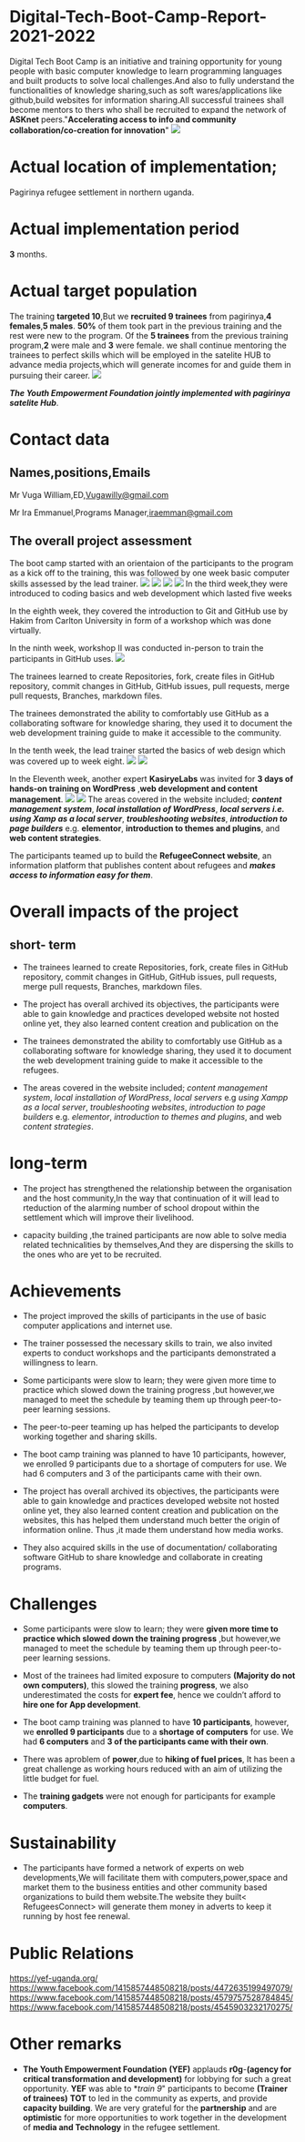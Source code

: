 # Digital-Tech-Boot-Camp-Report-2021-2022
Digital Tech Boot  Camp is an initiative and training opportunity for young people with basic computer knowledge to learn  programming languages and built products to solve local challenges.And also to fully understand the functionalities of knowledge sharing,such as soft wares/applications like github,build websites for information sharing.All successful trainees shall become mentors to thers who shall be recruited to expand the network of **ASKnet** peers."**Accelerating access to info and community collaboration/co-creation for innovation**"
![](IMG_20220124_183742_360.jpg)
# Actual location of implementation;
Pagirinya refugee settlement in northern uganda.
# Actual implementation period
**3** months.

# Actual target population
The training **targeted 10**,But we **recruited 9 trainees** from pagirinya,**4 females**,**5 males**.
**50%** of them took part in the previous training and the rest were new to the program.
Of the **5 trainees** from the previous training program,**2** were male and **3** were female.
we shall continue mentoring the trainees to perfect skills which will be employed in the satelite HUB to advance media projects,which will generate incomes for and guide them in pursuing their career.
![](IMG_20220124_185410_421.jpg)

***The Youth Empowerment Foundation jointly implemented with pagirinya satelite Hub***.
# Contact data
## Names,positions,Emails

Mr Vuga William,ED,Vugawilly@gmail.com

Mr Ira Emmanuel,Programs Manager,iraemman@gmail.com
## The overall project assessment
The boot camp started with an orientaion of the participants to the program as a kick off to the training, this was followed by one week basic computer skills assessed by the lead trainer.
![](IMG_20220124_185430_762.jpg)  ![](IMG_20220124_185456_749.jpg) ![](IMG_20220124_185430_762.jpg) ![](Images/IMG_20220520_212446_691.jpg)
In the third week,they were introduced to coding basics and web development which lasted five weeks

In the eighth week, they covered the introduction to Git and GitHub use by Hakim from Carlton University in form of a workshop which was done virtually. 

In the ninth week, workshop II was conducted in-person to train the participants in GitHub uses.
![](IMG_20220124_185423_803.jpg)

The trainees learned to create Repositories, fork, create files in GitHub repository, commit changes in GitHub, GitHub issues, pull requests, merge pull requests, Branches, markdown files. 

The trainees demonstrated the ability to comfortably use GitHub as a collaborating software for knowledge sharing, they used it to document the web development training guide to make it accessible to the community.

In the tenth week, the lead trainer started the basics of web design which was covered up to week eight.
![](IMG_20220124_185451_840.jpg) ![](IMG_20220124_185502_821.jpg)

In the Eleventh week, another expert **KasiryeLabs** was invited for **3 days of hands-on training on WordPress** ,**web development and content management**.
![](IMG_20220124_185515_794.jpg) ![](IMG_20220124_185510_729.jpg)
The areas covered in the website included; ***content management system***, ***local installation of WordPress***, ***local servers i.e. using Xamp as a local server***, ***troubleshooting websites***, ***introduction to page builders*** e.g. **elementor**, **introduction to themes and plugins**, and **web content strategies**. 
 
 The participants teamed up to build the **RefugeeConnect website**, an information platform that publishes content about refugees and ***makes access to information easy for them***.
  # Overall impacts of the project
  ## short- term
  
  - The trainees learned to create Repositories, fork, create files in GitHub repository, commit changes in GitHub, GitHub issues, pull requests, merge pull requests, Branches, markdown files.
   
   - The project has overall archived its objectives, the participants were able to gain knowledge and practices developed website <RefugeeConnect >not hosted online yet, they also learned content creation and publication on the
  
  
  - The trainees demonstrated the ability to comfortably use GitHub as a collaborating software for knowledge sharing, they used it to document the web development training guide to make it accessible to the refugees.
  
  - The areas covered in the website included; *content management system*, *local installation of WordPress*, *local servers* e.g *using Xampp as a local server*, *troubleshooting websites*, *introduction to page builders* e.g. *elementor*, *introduction to themes and plugins*, and web *content strategies*. 
  
# long-term
  
  - The project has strengthened the relationship between the organisation and the host community,In the way that continuation of it will lead to rteduction of the alarming number of school dropout within the settlement which will improve their livelihood.
  
  - capacity building ,the trained participants are now able to solve media related technicalities by themselves,And they are dispersing the skills to the ones who are yet to be recruited.
# Achievements
  
  - The project improved the skills of participants in the use of basic computer applications and internet use. 
  
  - The trainer possessed the necessary skills to train, we also invited experts to conduct workshops and the participants demonstrated a willingness to learn.
  
  - Some participants were slow to learn; they were given more time to practice which slowed down the training progress ,but  however,we managed to meet the schedule by teaming them up through peer-to-peer learning sessions. 
  
  - The peer-to-peer teaming up has helped the participants to develop working together and sharing skills.
  
  - The boot camp training was planned to have 10 participants, however, we enrolled 9 participants due to a shortage of computers for use. We had 6 computers and 3 of the participants came with their own. 
  
  - The project has overall archived its objectives, the participants were able to gain knowledge and practices developed website <RefugeeConnect >not hosted online yet, they also learned content creation and publication on the websites, this has helped them understand much better the origin of information online. Thus ,it made them understand how media works.
  
  - They also acquired skills in the use of documentation/ collaborating software GitHub to share knowledge and collaborate in creating programs.
  
# Challenges
  
  - Some participants were slow to learn; they were **given more time to practice which slowed down the training progress** ,but  however,we managed to meet the schedule by teaming them up through peer-to-peer learning sessions.
  
  - Most of the trainees had limited exposure to computers **(Majority do not own computers)**, this slowed the training **progress**, we also underestimated the costs for **expert fee**, hence we couldn’t afford to **hire one for App development**. 
   
  - The boot camp training was planned to have **10 participants**, however, we **enrolled 9 participants** due to a **shortage of computers** for use. We had **6 computers** and **3 of the participants came with their own**.
  
  - There was aproblem of **power**,due to **hiking of fuel prices**, It has been a great challenge as working hours reduced with an aim of utilizing the little budget for fuel.
  
  - The **training gadgets** were not enough for participants for example **computers**.
# Sustainability
  
  - The participants have formed a network of experts on web developments,We will facilitate them with computers,power,space and market them to the business entities and other community based organizations to build them website.The website they built< RefugeesConnect> will generate them money in adverts to keep it running by host fee renewal.
  
# Public Relations
   
   
https://yef-uganda.org/
https://www.facebook.com/1415857448508218/posts/4472635199497079/
https://www.facebook.com/1415857448508218/posts/4579757528784845/
https://www.facebook.com/1415857448508218/posts/4545903232170275/

# Other remarks
  
  - **The Youth Empowerment Foundation** **(YEF)** applauds **r0g**-**(agency for critical transformation and development)** for lobbying for such a great opportunity. **YEF** was able to **train 9*" participants to become **(Trainer of trainees)** **TOT** to led in the community as experts, and provide **capacity building**. We are very grateful for the **partnership** and are **optimistic** for more opportunities to work together in the development of **media and Technology** in the refugee settlement. 
  
